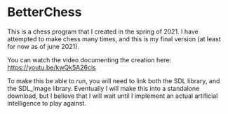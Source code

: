 # BetterChess

This is a chess program that I created in the spring of 2021. I have attempted to make chess many times, and this is my final version (at least for now as of june 2021).

You can watch the video documenting the creation here: https://youtu.be/kwQk5A26cis

To make this be able to run, you will need to link both the SDL library, and the SDL_Image library. Eventually I will make this into a standalone download, but I believe that I will wait
until I implement an actual artificial intelligence to play against.
